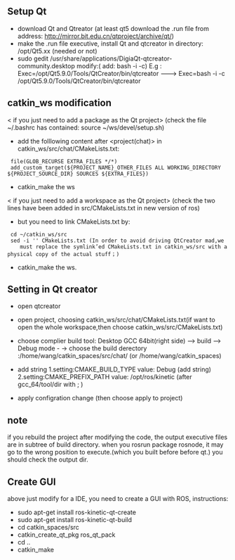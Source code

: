 ## Setup Qt 
* download Qt and Qtreator (at least qt5 download the .run file from address:  http://mirror.bit.edu.cn/qtproject/archive/qt/) 
* make the .run file executive, install Qt and qtcreator in directory: /opt/Qt5.xx (needed or not)
* sudo gedit /usr/share/applications/DigiaQt-qtcreator-community.desktop    modify:( add: bash -i -c)
  E.g : Exec=/opt/Qt5.9.0/Tools/QtCreator/bin/qtcreator  --->   Exec=bash -i -c /opt/Qt5.9.0/Tools/QtCreator/bin/qtcreator

## catkin_ws modification
< if you just need to add a package as the Qt project>
(check the file ~/.bashrc has contained: source ~/ws/devel/setup.sh)
* add the folllowing content after <project(chat)> in catkin_ws/src/chat/CMakeLists.txt:
```
 file(GLOB_RECURSE EXTRA_FILES */*)
 add_custom_target(${PROJECT_NAME}_OTHER_FILES ALL WORKING_DIRECTORY ${PROJECT_SOURCE_DIR} SOURCES ${EXTRA_FILES})
```
* catkin_make the ws

< if you just need to add a workspace as the Qt project>
(check the two lines have been added in src/CMakeLists.txt in new version of ros)
* but you need to link CMakeLists.txt by:
```
 cd ~/catkin_ws/src
 sed -i '' CMakeLists.txt (In order to avoid driving QtCreator mad,we 
    must replace the symlink’ed CMakeLists.txt in catkin_ws/src with a physical copy of the actual stuff；)
```
* catkin_make the ws.


## Setting in Qt creator
* open qtcreator 
* open project, choosing catkin_ws/src/chat/CMakeLists.txt(if want to open the whole workspace,then choose catkin_ws/src/CMakeLists.txt)

* choose complier build tool: Desktop GCC 64bit(right side) --> build -->  Debug mode -
  -> choose the build derectory :/home/wang/catkin_spaces/src/chat/ (or /home/wang/catkin_spaces)
  <this step is to select the makecache file of build options that need modify below.>

* add string 
 1.setting:CMAKE_BUILD_TYPE   value: Debug (add string)
 2.setting:CMAKE_PREFIX_PATH  value: /opt/ros/kinetic (after gcc_64/tool/dir with ; )
* apply configration change (then choose apply to project)


## note 
if you rebuild the project after modifying the code, the output executive files are in subtree of build directory. 
when you rosrun package rosnode, it may go to the wrong position to execute.(which you built before before qt.) you should check the output dir. 

## Create GUI
above just modify for a IDE, you need to create a GUI with ROS, instructions:
* sudo apt-get install ros-kinetic-qt-create
* sudo apt-get install ros-kinetic-qt-build
* cd catkin_spaces/src
* catkin_create_qt_pkg ros_qt_pack
* cd ..
* catkin_make
